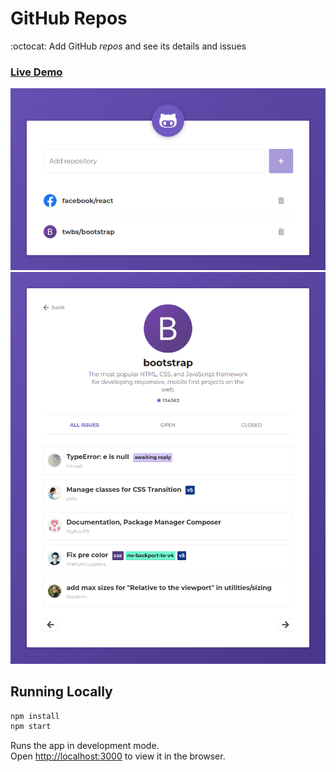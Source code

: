 # GitHub Repos
:octocat: Add GitHub _repos_ and see its details and issues

### [Live Demo](https://luizbatanero-github-react.netlify.com/)

![Screenshot 1](screenshot1.png)
![Screenshot 2](screenshot2.png)

## Running Locally

```sh
npm install
npm start
```

Runs the app in development mode.<br>
Open [http://localhost:3000](http://localhost:3000) to view it in the browser.
